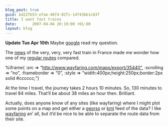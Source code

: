 ```yaml
---
blog_post: true
guid: bd22fb53-efae-46f4-82fc-14f43bb1c63f
title: I want fast trains
date:       2007-04-04 20:19:00 +01:00
layout: blog
---
```


**Update Tue Apr 10th** Maybe
[google](http://maps.google.com/help/maps/userguide/index.html) read my
question.

The [news](http://news.bbc.co.uk/1/hi/world/europe/6521295.stm) of the
very, very, very fast train in France made me wonder how one of my
[regular routes](http://www.wayfaring.com/maps/show/35440) compared.

%iframe{ :src =\> “http://www.wayfaring.com/maps/export/35440”,
:scrolling =\> “no”, :frameborder =\> “0”, :style =\>
“width:400px;height:250px;border:2px solid \#cccccc;”}

At the time I travel, the journey takes 2 hours 10 minutes. So, 130
minutes to travel 84 miles. That’ll be about 38 miles an hour then.
Brilliant.

Actually, does anyone know of any sites (like wayfaring) where I might
plot some points on a map and get either a
[georss](http://www.georss.org/) or [kml](http://earth.google.com/kml/)
feed of the data? I like [wayfaring](http://www.wayfaring.com) an’ all,
but it’d be nice to be able to separate the route data from their site.
